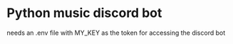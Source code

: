 # Python music discord bot
needs an .env file with MY_KEY as the token for accessing the discord bot
